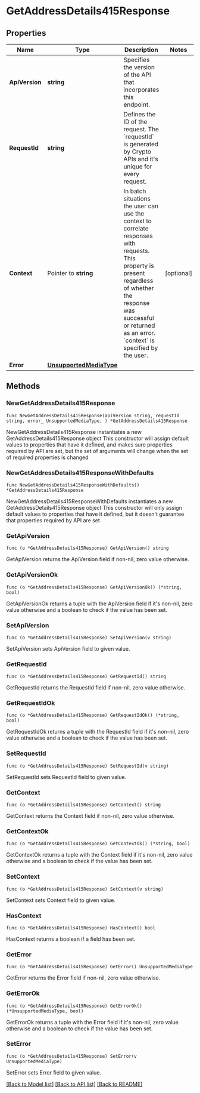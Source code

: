 # GetAddressDetails415Response

## Properties

Name | Type | Description | Notes
------------ | ------------- | ------------- | -------------
**ApiVersion** | **string** | Specifies the version of the API that incorporates this endpoint. | 
**RequestId** | **string** | Defines the ID of the request. The &#x60;requestId&#x60; is generated by Crypto APIs and it&#39;s unique for every request. | 
**Context** | Pointer to **string** | In batch situations the user can use the context to correlate responses with requests. This property is present regardless of whether the response was successful or returned as an error. &#x60;context&#x60; is specified by the user. | [optional] 
**Error** | [**UnsupportedMediaType**](UnsupportedMediaType.md) |  | 

## Methods

### NewGetAddressDetails415Response

`func NewGetAddressDetails415Response(apiVersion string, requestId string, error_ UnsupportedMediaType, ) *GetAddressDetails415Response`

NewGetAddressDetails415Response instantiates a new GetAddressDetails415Response object
This constructor will assign default values to properties that have it defined,
and makes sure properties required by API are set, but the set of arguments
will change when the set of required properties is changed

### NewGetAddressDetails415ResponseWithDefaults

`func NewGetAddressDetails415ResponseWithDefaults() *GetAddressDetails415Response`

NewGetAddressDetails415ResponseWithDefaults instantiates a new GetAddressDetails415Response object
This constructor will only assign default values to properties that have it defined,
but it doesn't guarantee that properties required by API are set

### GetApiVersion

`func (o *GetAddressDetails415Response) GetApiVersion() string`

GetApiVersion returns the ApiVersion field if non-nil, zero value otherwise.

### GetApiVersionOk

`func (o *GetAddressDetails415Response) GetApiVersionOk() (*string, bool)`

GetApiVersionOk returns a tuple with the ApiVersion field if it's non-nil, zero value otherwise
and a boolean to check if the value has been set.

### SetApiVersion

`func (o *GetAddressDetails415Response) SetApiVersion(v string)`

SetApiVersion sets ApiVersion field to given value.


### GetRequestId

`func (o *GetAddressDetails415Response) GetRequestId() string`

GetRequestId returns the RequestId field if non-nil, zero value otherwise.

### GetRequestIdOk

`func (o *GetAddressDetails415Response) GetRequestIdOk() (*string, bool)`

GetRequestIdOk returns a tuple with the RequestId field if it's non-nil, zero value otherwise
and a boolean to check if the value has been set.

### SetRequestId

`func (o *GetAddressDetails415Response) SetRequestId(v string)`

SetRequestId sets RequestId field to given value.


### GetContext

`func (o *GetAddressDetails415Response) GetContext() string`

GetContext returns the Context field if non-nil, zero value otherwise.

### GetContextOk

`func (o *GetAddressDetails415Response) GetContextOk() (*string, bool)`

GetContextOk returns a tuple with the Context field if it's non-nil, zero value otherwise
and a boolean to check if the value has been set.

### SetContext

`func (o *GetAddressDetails415Response) SetContext(v string)`

SetContext sets Context field to given value.

### HasContext

`func (o *GetAddressDetails415Response) HasContext() bool`

HasContext returns a boolean if a field has been set.

### GetError

`func (o *GetAddressDetails415Response) GetError() UnsupportedMediaType`

GetError returns the Error field if non-nil, zero value otherwise.

### GetErrorOk

`func (o *GetAddressDetails415Response) GetErrorOk() (*UnsupportedMediaType, bool)`

GetErrorOk returns a tuple with the Error field if it's non-nil, zero value otherwise
and a boolean to check if the value has been set.

### SetError

`func (o *GetAddressDetails415Response) SetError(v UnsupportedMediaType)`

SetError sets Error field to given value.



[[Back to Model list]](../README.md#documentation-for-models) [[Back to API list]](../README.md#documentation-for-api-endpoints) [[Back to README]](../README.md)


